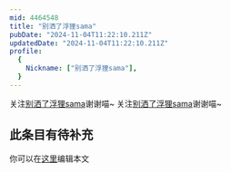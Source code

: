 ```yaml
---
mid: 4464548
title: "别洒了浮狸sama"
pubDate: "2024-11-04T11:22:10.211Z"
updatedDate: "2024-11-04T11:22:10.211Z"
profile:
  {
    Nickname: ["别洒了浮狸sama"],
  }
---
```


关注[别洒了浮狸sama](https://space.bilibili.com/4464548)谢谢喵~ 关注[别洒了浮狸sama](https://space.bilibili.com/4464548)谢谢喵~

## 此条目有待补充
你可以在[这里](https://github.com/Yuhanawa/VTuber.ICU-Content/edit/master/v/别洒了浮狸sama/index.md)编辑本文
